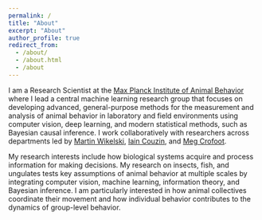 ```yaml
---
permalink: /
title: "About"
excerpt: "About"
author_profile: true
redirect_from: 
  - /about/
  - /about.html
  - /about
---
```


I am a Research Scientist at the [Max Planck Institute of Animal Behavior](https://www.ab.mpg.de/) where I lead a central machine learning research group that focuses on developing advanced, general-purpose methods for the measurement and analysis of animal behavior in laboratory and field environments using computer vision, deep learning, and modern statistical methods, such as Bayesian causal inference. I work collaboratively with researchers across departments led by [Martin Wikelski](https://www.ab.mpg.de/wikelski), [Iain Couzin](https://www.ab.mpg.de/couzin), and [Meg Crofoot](https://www.ab.mpg.de/crofoot).

My research interests include how biological systems acquire and process information for making decisions. My research on insects, fish, and ungulates tests key assumptions of animal behavior at multiple scales by integrating computer vision, machine learning, information theory, and Bayesian inference. I am particularly interested in how animal collectives coordinate their movement and how individual behavior contributes to the dynamics of group-level behavior.